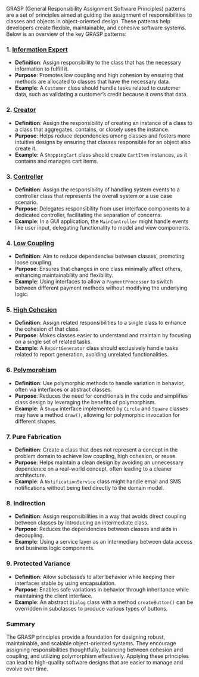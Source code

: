 GRASP (General Responsibility Assignment Software Principles) patterns are a set of principles aimed at guiding the assignment of responsibilities to classes and objects in object-oriented design. These patterns help developers create flexible, maintainable, and cohesive software systems. Below is an overview of the key GRASP patterns:

### 1. [Information Expert](https://github.com/NikolaiKovalenko/edu-grasp-patterns/tree/main/Information_Expert)
- **Definition**: Assign responsibility to the class that has the necessary information to fulfill it.
- **Purpose**: Promotes low coupling and high cohesion by ensuring that methods are allocated to classes that have the necessary data.
- **Example**: A `Customer` class should handle tasks related to customer data, such as validating a customer’s credit because it owns that data.

### 2. [Creator](https://github.com/NikolaiKovalenko/edu-grasp-patterns/tree/main/Creator)
- **Definition**: Assign the responsibility of creating an instance of a class to a class that aggregates, contains, or closely uses the instance.
- **Purpose**: Helps reduce dependencies among classes and fosters more intuitive designs by ensuring that classes responsible for an object also create it.
- **Example**: A `ShoppingCart` class should create `CartItem` instances, as it contains and manages cart items.

### 3. [Controller](https://github.com/NikolaiKovalenko/edu-grasp-patterns/tree/main/Controller)
- **Definition**: Assign the responsibility of handling system events to a controller class that represents the overall system or a use case scenario.
- **Purpose**: Delegates responsibility from user interface components to a dedicated controller, facilitating the separation of concerns.
- **Example**: In a GUI application, the `MainController` might handle events like user input, delegating functionality to model and view components.

### 4. [Low Coupling](https://github.com/NikolaiKovalenko/edu-grasp-patterns/tree/main/Low_Coupling)
- **Definition**: Aim to reduce dependencies between classes, promoting loose coupling.
- **Purpose**: Ensures that changes in one class minimally affect others, enhancing maintainability and flexibility.
- **Example**: Using interfaces to allow a `PaymentProcessor` to switch between different payment methods without modifying the underlying logic.

### 5. [High Cohesion](https://github.com/NikolaiKovalenko/edu-grasp-patterns/tree/main/High_Cohesion)
- **Definition**: Assign related responsibilities to a single class to enhance the cohesion of that class.
- **Purpose**: Makes classes easier to understand and maintain by focusing on a single set of related tasks.
- **Example**: A `ReportGenerator` class should exclusively handle tasks related to report generation, avoiding unrelated functionalities.

### 6. [Polymorphism](https://github.com/NikolaiKovalenko/edu-grasp-patterns/tree/main/Polymorphism)
- **Definition**: Use polymorphic methods to handle variation in behavior, often via interfaces or abstract classes.
- **Purpose**: Reduces the need for conditionals in the code and simplifies class design by leveraging the benefits of polymorphism.
- **Example**: A `Shape` interface implemented by `Circle` and `Square` classes may have a method `draw()`, allowing for polymorphic invocation for different shapes.

### 7. Pure Fabrication
- **Definition**: Create a class that does not represent a concept in the problem domain to achieve low coupling, high cohesion, or reuse.
- **Purpose**: Helps maintain a clean design by avoiding an unnecessary dependence on a real-world concept, often leading to a cleaner architecture.
- **Example**: A `NotificationService` class might handle email and SMS notifications without being tied directly to the domain model.

### 8. Indirection
- **Definition**: Assign responsibilities in a way that avoids direct coupling between classes by introducing an intermediate class.
- **Purpose**: Reduces the dependencies between classes and aids in decoupling.
- **Example**: Using a service layer as an intermediary between data access and business logic components.

### 9. Protected Variance
- **Definition**: Allow subclasses to alter behavior while keeping their interfaces stable by using encapsulation.
- **Purpose**: Enables safe variations in behavior through inheritance while maintaining the client interface.
- **Example**: An abstract `Dialog` class with a method `createButton()` can be overridden in subclasses to produce various types of buttons.

### Summary

The GRASP principles provide a foundation for designing robust, maintainable, and scalable object-oriented systems. They encourage assigning responsibilities thoughtfully, balancing between cohesion and coupling, and utilizing polymorphism effectively. Applying these principles can lead to high-quality software designs that are easier to manage and evolve over time.